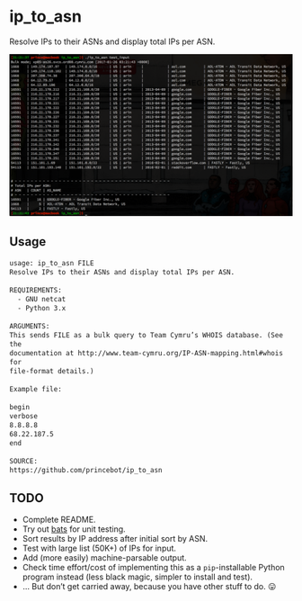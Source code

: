 ip_to_asn
=========
Resolve IPs to their ASNs and display total IPs per ASN.  

![screenshot](screenshot.png)  

Usage
-----
```
usage: ip_to_asn FILE
Resolve IPs to their ASNs and display total IPs per ASN.

REQUIREMENTS:
  - GNU netcat
  - Python 3.x

ARGUMENTS:
This sends FILE as a bulk query to Team Cymru’s WHOIS database. (See the
documentation at http://www.team-cymru.org/IP-ASN-mapping.html#whois for
file-format details.)

Example file:

begin
verbose
8.8.8.8
68.22.187.5
end

SOURCE:
https://github.com/princebot/ip_to_asn
```


TODO
----
* Complete README.
* Try out [bats](https://github.com/sstephenson/bats) for unit testing.
* Sort results by IP address after initial sort by ASN.
* Test with large list (50K+) of IPs for input.
* Add (more easily) machine-parsable output.
* Check time effort/cost of implementing this as a `pip`-installable Python
  program instead (less black magic, simpler to install and test).
* … But don’t get carried away, because you have other stuff to do.
  :stuck_out_tongue:
